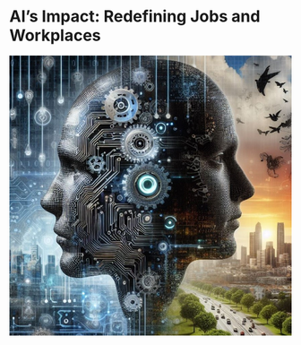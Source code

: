# AI’s Impact: Redefining Jobs and Workplaces
<img src="images/AI_vs_Human.jpg" alt="Example Image" height="500" width="800"/>
